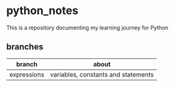 # python_notes

This is a repository documenting my learning journey for Python

## branches
branch  | about
------------- | -------------
expressions  | variables, constants and statements
